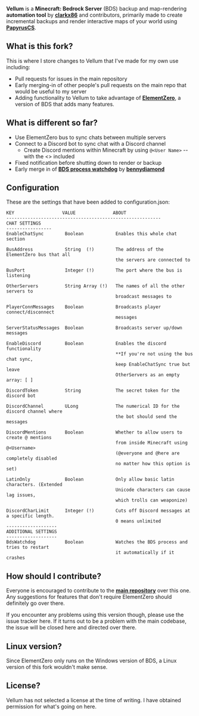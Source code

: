 **Vellum** is a **Minecraft: Bedrock Server** (BDS) backup and map-rendering **automation tool** by [**clarkx86**](https://github.com/clarkx86) and contributors, primarily made to create incremental backups and render interactive maps of your world using [**PapyrusCS**](https://github.com/mjungnickel18/papyruscs).

## What is this fork?
This is where I store changes to Vellum that I've made for my own use including:
* Pull requests for issues in the main repository
* Early merging-in of other people's pull requests on the main repo that would be useful to my server
* Adding functionality to Vellum to take advantage of [**ElementZero**](https://github.com/Element-0/ElementZero), a version of BDS that adds many features.

## What is different so far?
* Use ElementZero bus to sync chats between multiple servers
* Connect to a Discord bot to sync chat with a Discord channel
  * Create Discord mentions within Minecraft by using `@<User Name>` -- with the <> included
* Fixed notification before shutting down to render or backup
* Early merge in of [**BDS process watchdog**](https://github.com/clarkx86/vellum/pull/10) by [**bennydiamond**](https://github.com/bennydiamond)

## Configuration 
These are the settings that have been added to configuration.json:
```
KEY                  VALUE              ABOUT
----------------------------------------------------------
CHAT SETTINGS
-----------------
EnableChatSync        Boolean            Enables this whole chat section

BusAddress            String  (!)        The address of the ElementZero bus that all
                                         the servers are connected to
                                      
BusPort               Integer (!)        The port where the bus is listening

OtherServers          String Array (!)   The names of all the other servers to
                                         broadcast messages to

PlayerConnMessages    Boolean            Broadcasts player connect/disconnect
                                         messages

ServerStatusMessages  Boolean            Broadcasts server up/down messages
                                      
EnableDiscord         Boolean            Enables the discord functionality
                                         **If you're not using the bus chat sync,
                                         keep EnableChatSync true but leave
                                         OtherServers as an empty array: [ ]
                                     
DiscordToken          String             The secret token for the discord bot

DiscordChannel        ULong              The numerical ID for the discord channel where
                                         the bot should send the messages

DiscordMentions       Boolean            Whether to allow users to create @ mentions
                                         from inside Minecraft using @<Username>
                                         (@everyone and @here are completely disabled
                                         no matter how this option is set)
                                         
LatinOnly             Boolean            Only allow basic latin characters. (Extended
                                         Unicode characters can cause lag issues,
                                         which trolls can weaponize)
                                         
DiscordCharLimit      Integer (!)        Cuts off Discord messages at a specific length.
                                         0 means unlimited
-------------------
ADDITIONAL SETTINGS
-------------------
BdsWatchdog           Boolean            Watches the BDS process and tries to restart
                                         it automatically if it crashes
```

## How should I contribute?
Everyone is encouraged to contribute to the [**main repository**](https://github.com/clarkx86/vellum) over this one.  Any suggestions for features that don't require ElementZero should definitely go over there.

If you encounter any problems using this version though, please use the issue tracker here. If it turns out to be a problem with the main codebase, the issue will be closed here and directed over there.

## Linux version?
Since ElementZero only runs on the Windows version of BDS, a Linux version of this fork wouldn't make sense.

## License?
Vellum has not selected a license at the time of writing.  I have obtained permission for what's going on here.

